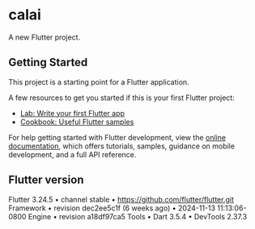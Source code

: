 # calai

A new Flutter project.

## Getting Started

This project is a starting point for a Flutter application.

A few resources to get you started if this is your first Flutter project:

- [Lab: Write your first Flutter app](https://docs.flutter.dev/get-started/codelab)
- [Cookbook: Useful Flutter samples](https://docs.flutter.dev/cookbook)

For help getting started with Flutter development, view the
[online documentation](https://docs.flutter.dev/), which offers tutorials,
samples, guidance on mobile development, and a full API reference.



## Flutter version

Flutter 3.24.5 • channel stable •
https://github.com/flutter/flutter.git
Framework • revision dec2ee5c1f (6 weeks ago) • 2024-11-13 11:13:06-0800 Engine • revision a18df97ca5
Tools • Dart 3.5.4 • DevTools 2.37.3

